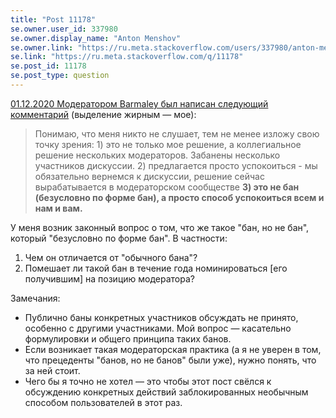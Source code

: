 ```yaml
---
title: "Post 11178"
se.owner.user_id: 337980
se.owner.display_name: "Anton Menshov"
se.owner.link: "https://ru.meta.stackoverflow.com/users/337980/anton-menshov"
se.link: "https://ru.meta.stackoverflow.com/q/11178"
se.post_id: 11178
se.post_type: question
---
```

<p><a href="https://ru.meta.stackoverflow.com/questions/11153/%D0%9E%D1%81%D0%BA%D0%BE%D1%80%D0%B1%D0%BB%D0%B5%D0%BD%D0%B8%D0%B5-%D1%83%D1%87%D0%B0%D1%81%D1%82%D0%BD%D0%B8%D0%BA%D0%BE%D0%B2-%D0%B2-%D0%BD%D0%B0%D1%88%D0%B5%D0%BC-%D1%81%D0%BE%D0%BE%D0%B1%D1%89%D0%B5%D1%81%D1%82%D0%B2%D0%B5-%D1%8D%D1%82%D0%BE-%D0%B2-%D0%BF%D0%BE%D1%80%D1%8F%D0%B4%D0%BA%D0%B5-%D0%B2%D0%B5%D1%89%D0%B5%D0%B9-%D0%90-%D0%BB%D1%8F-%D0%94%D0%BE%D0%BA%D0%BE%D0%BB%D0%B5#comment47373_11153">01.12.2020 Модератором Barmaley был написан следующий комментарий</a> (выделение жирным — мое):</p>
<blockquote>
<p>Понимаю, что меня никто не слушает, тем не менее изложу свою точку зрения: 1) это не только мое решение, а коллегиальное решение нескольких модераторов. Забанены несколько участников дискуссии. 2) предлагается просто успокоиться - мы обязательно вернемся к дискуссии, решение сейчас вырабатывается в модераторском сообществе <strong>3) это не бан (безусловно по форме бан), а просто способ успокоиться всем и нам и вам.</strong></p>
</blockquote>
<p>У меня возник законный вопрос о том, что же такое &quot;бан, но не бан&quot;, который &quot;безусловно по форме бан&quot;. В частности:</p>
<ol>
<li>Чем он отличается от &quot;обычного бана&quot;?</li>
<li>Помешает ли такой бан в течение года номинироваться [его получившим] на позицию модератора?</li>
</ol>
<p>Замечания:</p>
<ul>
<li>Публично баны конкретных участников обсуждать не принято, особенно с другими участниками. Мой вопрос — касательно формулировки и общего принципа таких банов.</li>
<li>Если возникает такая модераторская практика (а я не уверен в том, что прецеденты &quot;банов, но не банов&quot; были уже), нужно понять, что за ней стоит.</li>
<li>Чего бы я точно не хотел — это чтобы этот пост свёлся к обсуждению конкретных действий заблокированных необычным способом пользователей в этот раз.</li>
</ul>
